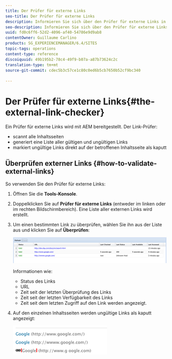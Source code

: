 ```yaml
---
title: Der Prüfer für externe Links
seo-title: Der Prüfer für externe Links
description: Informieren Sie sich über den Prüfer für externe Links in AEM.
seo-description: Informieren Sie sich über den Prüfer für externe Links in AEM.
uuid: fd0c6ff6-52d2-4096-af40-54786e9d9ab8
contentOwner: Guillaume Carlino
products: SG_EXPERIENCEMANAGER/6.4/SITES
topic-tags: operations
content-type: reference
discoiquuid: 49b195b2-78c4-49f9-b07a-a87b73624c2c
translation-type: tm+mt
source-git-commit: cdec5b3c57ce1c80c0ed6b5cb7650b52cf9bc340

---
```



# Der Prüfer für externe Links{#the-external-link-checker}

Ein Prüfer für externe Links wird mit AEM bereitgestellt. Der Link-Prüfer:

* scannt alle Inhaltsseiten
* generiert eine Liste aller gültigen und ungültigen Links
* markiert ungültige Links direkt auf der betroffenen Inhaltsseite als kaputt

## Überprüfen externer Links {#how-to-validate-external-links}

So verwenden Sie den Prüfer für externe Links:

1. Öffnen Sie die **Tools-Konsole**.
1. Doppelklicken Sie auf **Prüfer für externe Links** (entweder im linken oder im rechten Bildschirmbereich). Eine Liste aller externen Links wird erstellt.
1. Um einen bestimmten Link zu überprüfen, wählen Sie ihn aus der Liste aus und klicken Sie auf **Überprüfen**:

   ![chlimage_1-109](assets/chlimage_1-109.png)

   Informationen wie:

   * Status des Links
   * URL
   * Zeit seit der letzten Überprüfung des Links
   * Zeit seit der letzten Verfügbarkeit des Links
   * Zeit seit dem letzten Zugriff auf den Link
   werden angezeigt.

1. Auf den einzelnen Inhaltsseiten werden ungültige Links als kaputt angezeigt:

   ![chlimage_1-110](assets/chlimage_1-110.png)

